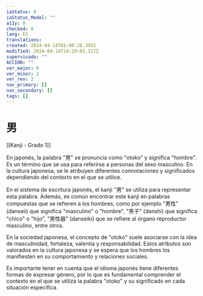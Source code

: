 ```yaml
---
iaStatus: 0
iaStatus_Model: ""
a11y: 0
checked: 0
lang: ES
translations: 
created: 2024-04-14T01:00:28.395Z
modified: 2024-04-14T14:29:03.117Z
supervisado: ""
ACCION: ""
ver_major: 0
ver_minor: 2
ver_rev: 2
nav_primary: []
nav_secondary: []
tags: []
---
```

# 男

[[Kanji - Grado 1]]

En japonés, la palabra "男" se pronuncia como "otoko" y significa "hombre". Es un término que se usa para referirse a personas del sexo masculino. En la cultura japonesa, se le atribuyen diferentes connotaciones y significados dependiendo del contexto en el que se utilice.

En el sistema de escritura japonés, el kanji "男" se utiliza para representar esta palabra. Además, es común encontrar este kanji en palabras compuestas que se refieren a los hombres, como por ejemplo "男性" (danseii) que significa "masculino" o "hombre", "男子" (danshi) que significa "chico" o "hijo", "男性器" (danseiki) que se refiere al órgano reproductor masculino, entre otros.

En la sociedad japonesa, el concepto de "otoko" suele asociarse con la idea de masculinidad, fortaleza, valentía y responsabilidad. Estos atributos son valorados en la cultura japonesa y se espera que los hombres los manifiesten en su comportamiento y relaciones sociales.

Es importante tener en cuenta que el idioma japonés tiene diferentes formas de expresar género, por lo que es fundamental comprender el contexto en el que se utiliza la palabra "otoko" y su significado en cada situación específica.
